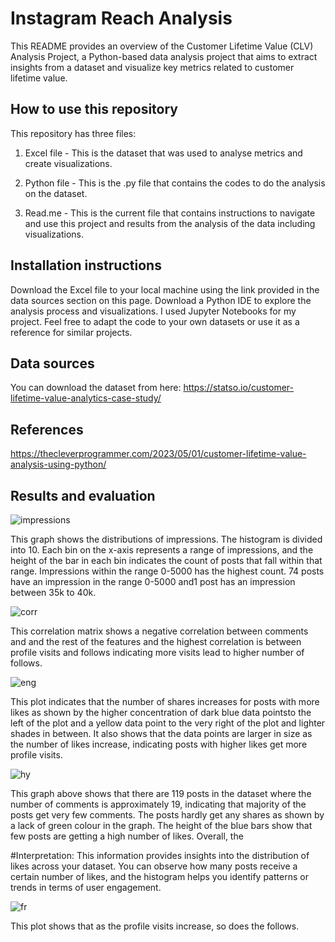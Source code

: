 
# Instagram Reach Analysis

This README provides an overview of the Customer Lifetime Value (CLV) Analysis Project, a Python-based data analysis project that aims to extract insights from a dataset and visualize key metrics related to customer lifetime value.

## How to use this repository
This repository has three files:

1. Excel file - This is the dataset that was used to analyse metrics and create visualizations.

2. Python file - This is the .py file that contains the codes to do the analysis on the dataset.

3. Read.me - This is the current file that contains instructions to navigate and use this project and results from the analysis of the data including visualizations.

## Installation instructions

Download the Excel file to your local machine using the link provided in the data sources section on this page.
Download a Python IDE to explore the analysis process and visualizations. I used Jupyter Notebooks for my project.
Feel free to adapt the code to your own datasets or use it as a reference for similar projects.

## Data sources

You can download the dataset from here: [https://statso.io/customer-lifetime-value-analytics-case-study/ ](https://statso.io/instagram-reach-analysis-case-study/)

## References

[https://thecleverprogrammer.com/2023/05/01/customer-lifetime-value-analysis-using-python/ ](https://amankharwal.medium.com/data-analysis-projects-with-python-a262a6f9e68c)

## Results and evaluation

![impressions](https://github.com/sumaiyamahmud/instagram_reach_analysis/assets/113713705/b365eb3c-fb99-4c5c-91ef-c233af1444d0)

This graph shows the distributions of impressions. The histogram is divided into 10. Each bin on the x-axis represents a range of impressions, and the height of the bar in each bin indicates the count of posts that fall within that range. Impressions within the range 0-5000 has the highest count. 74 posts have an impression in the range 0-5000 and1 post has an impression between 35k to 40k.

![corr](https://github.com/sumaiyamahmud/instagram_reach_analysis/assets/113713705/f9894c17-2637-464a-a754-ec8df192a339)

This correlation matrix shows a negative correlation between comments and and the rest of the features and the highest correlation is between profile visits and follows indicating more visits lead to higher number of follows.

![eng](https://github.com/sumaiyamahmud/instagram_reach_analysis/assets/113713705/3e02b7f3-a054-459c-9500-00781b183b88)

This plot indicates that the number of shares increases for posts with more likes as shown by the higher concentration of dark blue data pointsto the left of the plot and a yellow data point to the very right of the plot and lighter shades in between. It also shows that the data points are larger in size as the number of likes increase, indicating posts with higher likes get more profile visits.

![hy](https://github.com/sumaiyamahmud/instagram_reach_analysis/assets/113713705/07377ca3-4d7e-4908-a668-1b7ba90f9f99)

This graph above shows that there are 119 posts in the dataset where the number of comments is approximately 19, indicating that majority of the posts get very few comments. The posts hardly get any shares as shown by a lack of green colour in the graph. The height of the blue bars show that few posts are getting a high number of likes. Overall, the 

#Interpretation: This information provides insights into the distribution of likes across your dataset. You can observe how many posts receive a certain number of likes, and the histogram helps you identify patterns or trends in terms of user engagement.

![fr](https://github.com/sumaiyamahmud/instagram_reach_analysis/assets/113713705/9f225994-f9aa-47fc-a28e-3eed05dd1c1d)

This plot shows that as the profile visits increase, so does the follows.
